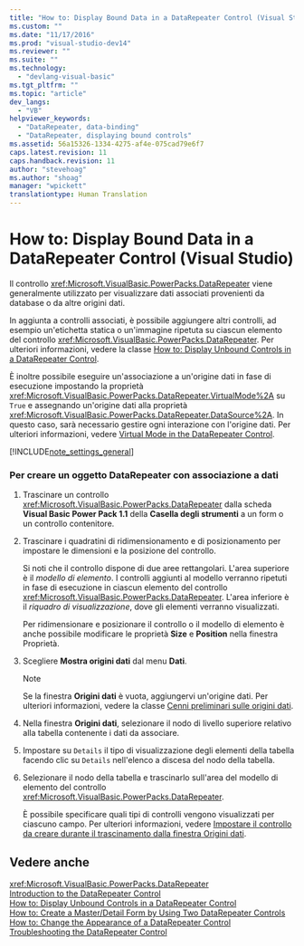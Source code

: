 ```yaml
---
title: "How to: Display Bound Data in a DataRepeater Control (Visual Studio) | Microsoft Docs"
ms.custom: ""
ms.date: "11/17/2016"
ms.prod: "visual-studio-dev14"
ms.reviewer: ""
ms.suite: ""
ms.technology: 
  - "devlang-visual-basic"
ms.tgt_pltfrm: ""
ms.topic: "article"
dev_langs: 
  - "VB"
helpviewer_keywords: 
  - "DataRepeater, data-binding"
  - "DataRepeater, displaying bound controls"
ms.assetid: 56a15326-1334-4275-af4e-075cad79e6f7
caps.latest.revision: 11
caps.handback.revision: 11
author: "stevehoag"
ms.author: "shoag"
manager: "wpickett"
translationtype: Human Translation
---
```

# How to: Display Bound Data in a DataRepeater Control (Visual Studio)
Il controllo <xref:Microsoft.VisualBasic.PowerPacks.DataRepeater> viene generalmente utilizzato per visualizzare dati associati provenienti da database o da altre origini dati.  
  
 In aggiunta a controlli associati, è possibile aggiungere altri controlli, ad esempio un'etichetta statica o un'immagine ripetuta su ciascun elemento del controllo <xref:Microsoft.VisualBasic.PowerPacks.DataRepeater>.  Per ulteriori informazioni, vedere la classe [How to: Display Unbound Controls in a DataRepeater Control](../../../visual-basic/developing-apps/windows-forms/how-to-display-unbound-controls-in-a-datarepeater-control-visual-studio.md).  
  
 È inoltre possibile eseguire un'associazione a un'origine dati in fase di esecuzione impostando la proprietà <xref:Microsoft.VisualBasic.PowerPacks.DataRepeater.VirtualMode%2A> su `True` e assegnando un'origine dati alla proprietà <xref:Microsoft.VisualBasic.PowerPacks.DataRepeater.DataSource%2A>.  In questo caso, sarà necessario gestire ogni interazione con l'origine dati.  Per ulteriori informazioni, vedere [Virtual Mode in the DataRepeater Control](../../../visual-basic/developing-apps/windows-forms/virtual-mode-in-the-datarepeater-control-visual-studio.md).  
  
 [!INCLUDE[note_settings_general](../../../csharp/language-reference/compiler-messages/includes/note_settings_general_md.md)]  
  
### Per creare un oggetto DataRepeater con associazione a dati  
  
1.  Trascinare un controllo <xref:Microsoft.VisualBasic.PowerPacks.DataRepeater> dalla scheda **Visual Basic Power Pack 1.1** della **Casella degli strumenti** a un form o un controllo contenitore.  
  
2.  Trascinare i quadratini di ridimensionamento e di posizionamento per impostare le dimensioni e la posizione del controllo.  
  
     Si noti che il controllo dispone di due aree rettangolari.  L'area superiore è il *modello di elemento*. I controlli aggiunti al modello verranno ripetuti in fase di esecuzione in ciascun elemento del controllo <xref:Microsoft.VisualBasic.PowerPacks.DataRepeater>.  L'area inferiore è il *riquadro di visualizzazione*, dove gli elementi verranno visualizzati.  
  
     Per ridimensionare e posizionare il controllo o il modello di elemento è anche possibile modificare le proprietà **Size** e **Position** nella finestra Proprietà.  
  
3.  Scegliere **Mostra origini dati** dal menu **Dati**.  
  
    > [!NOTE]
    >  Se la finestra **Origini dati** è vuota, aggiungervi un'origine dati.  Per ulteriori informazioni, vedere la classe [Cenni preliminari sulle origini dati](/visual-studio/data-tools/add-new-data-sources).  
  
4.  Nella finestra **Origini dati**, selezionare il nodo di livello superiore relativo alla tabella contenente i dati da associare.  
  
5.  Impostare su `Details` il tipo di visualizzazione degli elementi della tabella facendo clic su `Details` nell'elenco a discesa del nodo della tabella.  
  
6.  Selezionare il nodo della tabella e trascinarlo sull'area del modello di elemento del controllo <xref:Microsoft.VisualBasic.PowerPacks.DataRepeater>.  
  
     È possibile specificare quali tipi di controlli vengono visualizzati per ciascuno campo.  Per ulteriori informazioni, vedere [Impostare il controllo da creare durante il trascinamento dalla finestra Origini dati](/visual-studio/data-tools/set-the-control-to-be-created-when-dragging-from-the-data-sources-window).  
  
## Vedere anche  
 <xref:Microsoft.VisualBasic.PowerPacks.DataRepeater>   
 [Introduction to the DataRepeater Control](../../../visual-basic/developing-apps/windows-forms/introduction-to-the-datarepeater-control-visual-studio.md)   
 [How to: Display Unbound Controls in a DataRepeater Control](../../../visual-basic/developing-apps/windows-forms/how-to-display-unbound-controls-in-a-datarepeater-control-visual-studio.md)   
 [How to: Create a Master\/Detail Form by Using Two DataRepeater Controls](../../../visual-basic/developing-apps/windows-forms/how-to-create-a-master-detail-form-by-using-two-datarepeater-controls.md)   
 [How to: Change the Appearance of a DataRepeater Control](../../../visual-basic/developing-apps/windows-forms/how-to-change-the-appearance-of-a-datarepeater-control-visual-studio.md)   
 [Troubleshooting the DataRepeater Control](../../../visual-basic/developing-apps/windows-forms/troubleshooting-the-datarepeater-control-visual-studio.md)